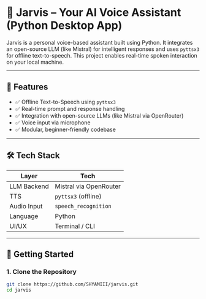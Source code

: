 # 🧠 Jarvis – Your AI Voice Assistant (Python Desktop App)

Jarvis is a personal voice-based assistant built using Python. It integrates an open-source LLM (like Mistral) for intelligent responses and uses `pyttsx3` for offline text-to-speech. This project enables real-time spoken interaction on your local machine.

---

## 🎯 Features

- ✅ Offline Text-to-Speech using `pyttsx3`
- ✅ Real-time prompt and response handling
- ✅ Integration with open-source LLMs (like Mistral via OpenRouter)
- ✅ Voice input via microphone
- ✅ Modular, beginner-friendly codebase

---

## 🛠️ Tech Stack

| Layer        | Tech             |
|--------------|------------------|
| LLM Backend  | Mistral via OpenRouter |
| TTS          | `pyttsx3` (offline) |
| Audio Input  | `speech_recognition` |
| Language     | Python |
| UI/UX        | Terminal / CLI |

---

## 🚀 Getting Started

### 1. Clone the Repository
```bash
git clone https://github.com/SHYAMIII/jarvis.git
cd jarvis
